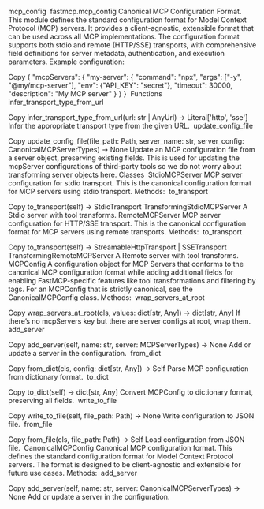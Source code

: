 mcp_config
​
fastmcp.mcp_config
Canonical MCP Configuration Format.
This module defines the standard configuration format for Model Context Protocol (MCP) servers. It provides a client-agnostic, extensible format that can be used across all MCP implementations.
The configuration format supports both stdio and remote (HTTP/SSE) transports, with comprehensive field definitions for server metadata, authentication, and execution parameters.
Example configuration:

Copy
{
    "mcpServers": {
        "my-server": {
            "command": "npx",
            "args": ["-y", "@my/mcp-server"],
            "env": {"API_KEY": "secret"},
            "timeout": 30000,
            "description": "My MCP server"
        }
    }
}
​
Functions
​
infer_transport_type_from_url 

Copy
infer_transport_type_from_url(url: str | AnyUrl) -> Literal['http', 'sse']
Infer the appropriate transport type from the given URL.
​
update_config_file 

Copy
update_config_file(file_path: Path, server_name: str, server_config: CanonicalMCPServerTypes) -> None
Update an MCP configuration file from a server object, preserving existing fields.
This is used for updating the mcpServer configurations of third-party tools so we do not worry about transforming server objects here.
​
Classes
​
StdioMCPServer 
MCP server configuration for stdio transport.
This is the canonical configuration format for MCP servers using stdio transport.
Methods:
​
to_transport 

Copy
to_transport(self) -> StdioTransport
​
TransformingStdioMCPServer 
A Stdio server with tool transforms.
​
RemoteMCPServer 
MCP server configuration for HTTP/SSE transport.
This is the canonical configuration format for MCP servers using remote transports.
Methods:
​
to_transport 

Copy
to_transport(self) -> StreamableHttpTransport | SSETransport
​
TransformingRemoteMCPServer 
A Remote server with tool transforms.
​
MCPConfig 
A configuration object for MCP Servers that conforms to the canonical MCP configuration format while adding additional fields for enabling FastMCP-specific features like tool transformations and filtering by tags.
For an MCPConfig that is strictly canonical, see the CanonicalMCPConfig class.
Methods:
​
wrap_servers_at_root 

Copy
wrap_servers_at_root(cls, values: dict[str, Any]) -> dict[str, Any]
If there’s no mcpServers key but there are server configs at root, wrap them.
​
add_server 

Copy
add_server(self, name: str, server: MCPServerTypes) -> None
Add or update a server in the configuration.
​
from_dict 

Copy
from_dict(cls, config: dict[str, Any]) -> Self
Parse MCP configuration from dictionary format.
​
to_dict 

Copy
to_dict(self) -> dict[str, Any]
Convert MCPConfig to dictionary format, preserving all fields.
​
write_to_file 

Copy
write_to_file(self, file_path: Path) -> None
Write configuration to JSON file.
​
from_file 

Copy
from_file(cls, file_path: Path) -> Self
Load configuration from JSON file.
​
CanonicalMCPConfig 
Canonical MCP configuration format.
This defines the standard configuration format for Model Context Protocol servers. The format is designed to be client-agnostic and extensible for future use cases.
Methods:
​
add_server 

Copy
add_server(self, name: str, server: CanonicalMCPServerTypes) -> None
Add or update a server in the configuration.